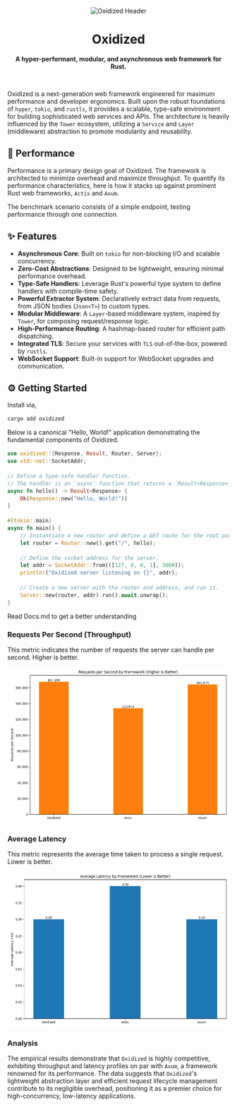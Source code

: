 <p align="center">
  <img src="header.png" alt="Oxidized Header"/>
</p>

<h1 align="center">Oxidized</h1>

<p align="center">
  <strong>A hyper-performant, modular, and asynchronous web framework for Rust.</strong>
</p>

<br>

Oxidized is a next-generation web framework engineered for maximum performance and developer ergonomics. Built upon the robust foundations of `hyper`, `tokio`, and `rustls`, it provides a scalable, type-safe environment for building sophisticated web services and APIs. The architecture is heavily influenced by the `Tower` ecosystem, utilizing a `Service` and `Layer` (middleware) abstraction to promote modularity and reusability.

## 🚀 Performance

Performance is a primary design goal of Oxidized. The framework is architected to minimize overhead and maximize throughput. To quantify its performance characteristics, here is how it stacks up against prominent Rust web frameworks, `Actix` and `Axum`.

The benchmark scenario consists of a simple endpoint, testing performance through one connection.

## ✨ Features

- **Asynchronous Core**: Built on `tokio` for non-blocking I/O and scalable concurrency.
- **Zero-Cost Abstractions**: Designed to be lightweight, ensuring minimal performance overhead.
- **Type-Safe Handlers**: Leverage Rust's powerful type system to define handlers with compile-time safety.
- **Powerful Extractor System**: Declaratively extract data from requests, from JSON bodies (`Json<T>`) to custom types.
- **Modular Middleware**: A `Layer`-based middleware system, inspired by `Tower`, for composing request/response logic.
- **High-Performance Routing**: A hashmap-based router for efficient path dispatching.
- **Integrated TLS**: Secure your services with `TLS` out-of-the-box, powered by `rustls`.
- **WebSocket Support**: Built-in support for WebSocket upgrades and communication.

## ⚙️ Getting Started

Install via,

```bash
cargo add oxidized
```

Below is a canonical "Hello, World!" application demonstrating the fundamental components of Oxidized.

```rust
use oxidized::{Response, Result, Router, Server};
use std::net::SocketAddr;

// Define a type-safe handler function.
// The handler is an `async` function that returns a `Result<Response>`.
async fn hello() -> Result<Response> {
    Ok(Response::new("Hello, World!"))
}

#[tokio::main]
async fn main() {
    // Instantiate a new router and define a GET route for the root path.
    let router = Router::new().get("/", hello);

    // Define the socket address for the server.
    let addr = SocketAddr::from(([127, 0, 0, 1], 3000));
    println!("Oxidized server listening on {}", addr);

    // Create a new server with the router and address, and run it.
    Server::new(router, addr).run().await.unwrap();
}
```

Read Docs.md to get a better understanding

### Requests Per Second (Throughput)

This metric indicates the number of requests the server can handle per second. Higher is better.

![Requests per Second](requests_per_second.png)

### Average Latency

This metric represents the average time taken to process a single request. Lower is better.

![Average Latency](average_latency.png)

### Analysis

The empirical results demonstrate that `Oxidized` is highly competitive, exhibiting throughput and latency profiles on par with `Axum`, a framework renowned for its performance. The data suggests that `Oxidized`'s lightweight abstraction layer and efficient request lifecycle management contribute to its negligible overhead, positioning it as a premier choice for high-concurrency, low-latency applications.